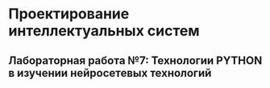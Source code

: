 # Проектирование интеллектуальных систем

## Лабораторная работа №7: Технологии PYTHON в изучении нейросетевых технологий
